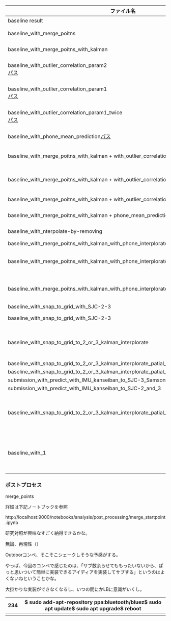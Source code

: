 

| ファイル名                                                   | CV     | LV    | 内容                                                         |
| ------------------------------------------------------------ | ------ | ----- | ------------------------------------------------------------ |
| baseline result                                              | 5.287  | 7.187 | 予め与えられているbaseline 結果                              |
| baseline_with_merge_poitns                                   |        | 7.061 | baseline 結果 + start (end) point merge                      |
| baseline_with_merge_poitns_with_kalman                       | 4.555  | 6.143 | baseline 結果 + start (end) point merge + default kalman filter |
| baseline_with_outlier_correlation_param2<br />[パス](http://localhost:9000/notebooks/analysis/post_processing/baseline%20post-processing%20by%20outlier%20correction.ipynb) | -      | 7.180 | 予め与えられているbaseline 結果+outlier correlation (範囲 mean + 2*sigma) |
| baseline_with_outlier_correlation_param1<br />[パス](http://localhost:9000/notebooks/analysis/post_processing/baseline%20post-processing%20by%20outlier%20correction.ipynb) | 5.280  | 7.113 | 予め与えられているbaseline 結果+outlier correlation (範囲 mean + 1sigma) |
| baseline_with_outlier_correlation_param1_twice<br>[パス](http://localhost:9000/notebooks/analysis/post_processing/baseline%20post-processing%20by%20outlier%20correction.ipynb) | 5.268  | 7.108 | 予め与えられているbaseline 結果+outlier correlation (範囲 mean + 1sigma)×2 |
| baseline_with_phone_mean_prediction[パス](http://localhost:9000/notebooks/analysis/post_processing/phone_mean_prediction.ipynb) | 4.771  | 6.369 | 予め与えられているbaseline 結果 + phone mean prediction      |
| baseline_with_merge_poitns_with_kalman + with_outlier_correlation_param1 | 4.580  | 6.169 | baseline 結果 + start (end) point merge + default kalman filter + outlier correlation (範囲 mean + 1sigma) |
| baseline_with_merge_poitns_with_kalman + with_outlier_correlation_param2 | 4.555  | 6.148 | baseline 結果 + start (end) point merge + default kalman filter + outlier correlation (範囲 mean + 2sigma) |
| baseline_with_merge_poitns_with_kalman + with_outlier_correlation_param2 | 4.124  | 5.607 | baseline 結果 + start (end) point merge + default kalman     |
| baseline_with_merge_poitns_with_kalman + phone_mean_prediction | 4.124  | 5.607 | baseline 結果 + start (end) point merge + default kalman filter  + phone |
| baseline_with_nterpolate-by-removing                         | 5.173  | 7.2?? | baseline 結果 + interplorate_by_removing                     |
| baseline_with_merge_poitns_with_kalman_with_phone_interplorate_by_removing | 3.976  | 5.557 |                                                              |
| baseline_with_merge_poitns_with_kalman_with_phone_interplorate_by_removing_phone |        | 5.546 | merge_start_end_points(True, True)<br>outlier_correlation_2sigma<br>phone_mean_prediction<br>merge_start_end_points<True,False> |
| baseline_with_merge_poitns_with_kalman_with_phone_interplorate_by_removing_phone_kalman | 4.032  | 5.571 | merge_start_end_points(True, True)<br/>outlier_correlation_2sigma<br/>phone_mean_prediction<br/>merge_start_end_points<True,True> |
| baseline_with_snap_to_grid_with_SJC-2-3                      | 4.8944 | 7.113 | snap_to_grid_JIS                                             |
| baseline_with_snap_to_grid_with_SJC-2-3                      | 4.8944 | 6.730 | snap_to_grid_JIS only apply SJC-2 or 3                       |
| baseline_with_snap_to_grid_to_2_or_3_kalman_interplorate     | ????   | 5.132 | merge_start_end_points(True, True)<br/>snap_to_grid_to_SJC_2_and_3<br />outlier_correlation_2sigma<br/>phone_mean_prediction<br/>merge_start_end_points<True,True> |
| baseline_with_snap_to_grid_to_2_or_3_kalman_interplorate_patial_twice | 3.889  | 5.080 |                                                              |
| baseline_with_snap_to_grid_to_2_or_3_kalman_interplorate_patial_triple | 3.885  |       |                                                              |
| submission_with_predict_with_IMU_kanseiban_to_SJC-3_SamsonS20 |        | 7.153 |                                                              |
| submission_with_predict_with_IMU_kanseiban_to_SJC-2_and_3    |        | 6.919 |                                                              |
| baseline_with_snap_to_grid_to_2_or_3_kalman_interplorate_patial_twice_with_merge_halfway | 3.798  | 4.914 | merge_start_end_points(True, True)<br/>snap_to_grid_to_SJC_2_and_3<br />outlier_correlation_2sigma<br/>phone_mean_prediction<br/>merge_start_end_points<True,True>A<br/>merge_halfway |
| baseline_with_1                                              | 3.467  | 4.735 | merge_start_end_points(True, True)<br/>snap_to_grid_to_SJC_2_and_3<br />outlier_correlation_2sigma<br/>phone_mean_prediction<br/>merge_start_end_points<True,True>A<br/>merge_halfway |



### ポストプロセス

merge_points

詳細は下記ノートブックを参照

http://localhost:9000/notebooks/analysis/post_processing/merge_startpoint.ipynb



研究対照が興味なすごく納得できるかな。

無論、再現性（）

Outdoorコンペ、そこそこシェークしそうな予感がする。



やっぱ、今回のコンペで感じたのは、「サブ数余らせてももったいないから、ぱっと思いついて簡単に実装できるアイディアを実装してサブする」というのはよくないねということかな。

大掛かりな実装ができなくなるし、いつの間にかLBに意識がいくし。







| 234  | $ sudo add-apt-repository ppa:bluetooth/bluez$ sudo apt update$ sudo apt upgrade$ reboot |
| ---- | ------------------------------------------------------------ |
|      |                                                              |